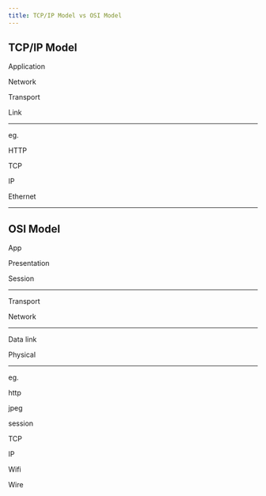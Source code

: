 ```yaml
---
title: TCP/IP Model vs OSI Model
--- 
```



## TCP/IP Model 


Application 

Network 

Transport

Link 

---

eg. 

HTTP 

TCP 

IP 

Ethernet 

---

## OSI Model 

App

Presentation 

Session 

---

Transport 

Network 

---

Data link

Physical



---

eg.

http

jpeg

session 

TCP 

IP

Wifi

Wire 

